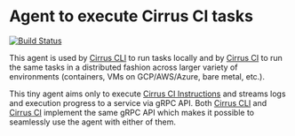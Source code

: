 # Agent to execute Cirrus CI tasks

[![Build Status](https://api.cirrus-ci.com/github/cirruslabs/cirrus-ci-agent.svg)](https://cirrus-ci.com/github/cirruslabs/cirrus-ci-agent)

This agent is used by [Cirrus CLI](https://github.com/cirruslabs/cirrus-cli) to run tasks locally and by [Cirrus CI](https://cirrus-ci.org/) to run the same tasks in a distributed fashion across larger variety of environments (containers, VMs on GCP/AWS/Azure, bare metal, etc.).

This tiny agent aims only to execute [Cirrus CI Instructions](https://cirrus-ci.org/guide/writing-tasks/#supported-instructions) and streams logs and execution progress to a service via gRPC API. Both [Cirrus CLI](https://github.com/cirruslabs/cirrus-cli) and [Cirrus CI](https://cirrus-ci.org/) implement the same gRPC API which makes it possible to seamlessly use the agent with either of them.
